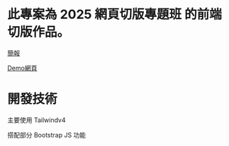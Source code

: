 # 此專案為 2025 網頁切版專題班 的前端切版作品。

[簡報](https://www.figma.com/deck/5BttmtRrNUHX814feJbmPv/OwlEat-%E7%86%AC%E5%A4%9C%E5%90%83?node-id=1-565&viewport=-48%2C7%2C0.56&t=KTIZIouoY7Jl3FwX-1&scaling=min-zoom&content-scaling=fixed&page-id=0%3A1)

[Demo網頁](https://papa2415.github.io/OwlEat/)

# 開發技術

主要使用 Tailwindv4

搭配部分 Bootstrap JS 功能
